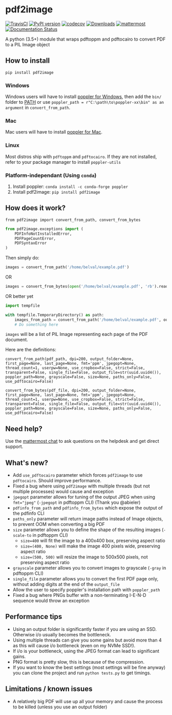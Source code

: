 # pdf2image
[![TravisCI](https://travis-ci.org/Belval/pdf2image.svg?branch=master)](https://travis-ci.org/Belval/pdf2image) [![PyPI version](https://badge.fury.io/py/pdf2image.svg)](https://badge.fury.io/py/pdf2image) [![codecov](https://codecov.io/gh/Belval/pdf2image/branch/master/graph/badge.svg)](https://codecov.io/gh/Belval/pdf2image) [![Downloads](https://pepy.tech/badge/pdf2image/month)](https://pepy.tech/project/pdf2image) [![mattermost](https://img.shields.io/badge/help-mattermost-blue)](https://mattermost.belval.org/signup_user_complete/?id=3anaj34563rqjg4xm5tdcmu7qa) [![Documentation Status](https://readthedocs.org/projects/pdf2image/badge/?version=latest)](https://pdf2image.readthedocs.io/en/latest/?badge=latest)

A python (3.5+) module that wraps pdftoppm and pdftocairo to convert PDF to a PIL Image object

## How to install

`pip install pdf2image`

### Windows

Windows users will have to install [poppler for Windows](http://blog.alivate.com.au/poppler-windows/), then add the `bin/` folder to [PATH](https://www.architectryan.com/2018/03/17/add-to-the-path-on-windows-10/) or use `poppler_path = r"C:\path\to\poppler-xx\bin" as an argument` in `convert_from_path`.

### Mac

Mac users will have to install [poppler for Mac](http://macappstore.org/poppler/).

### Linux

Most distros ship with `pdftoppm` and `pdftocairo`. If they are not installed, refer to your package manager to install `poppler-utils`

### Platform-independant (Using `conda`)

1. Install poppler: `conda install -c conda-forge poppler`
2. Install pdf2image: `pip install pdf2image`

## How does it work?

`from pdf2image import convert_from_path, convert_from_bytes`

```py
from pdf2image.exceptions import (
    PDFInfoNotInstalledError,
    PDFPageCountError,
    PDFSyntaxError
)
```

Then simply do:

```py
images = convert_from_path('/home/belval/example.pdf')
```

OR

```py
images = convert_from_bytes(open('/home/belval/example.pdf', 'rb').read())
```

OR better yet

```py
import tempfile

with tempfile.TemporaryDirectory() as path:
    images_from_path = convert_from_path('/home/belval/example.pdf', output_folder=path)
    # Do something here
```

`images` will be a list of PIL Image representing each page of the PDF document.

Here are the definitions:

`convert_from_path(pdf_path, dpi=200, output_folder=None, first_page=None, last_page=None, fmt='ppm', jpegopt=None, thread_count=1, userpw=None, use_cropbox=False, strict=False, transparent=False, single_file=False, output_file=str(uuid.uuid4()), poppler_path=None, grayscale=False, size=None, paths_only=False, use_pdftocairo=False)`

`convert_from_bytes(pdf_file, dpi=200, output_folder=None, first_page=None, last_page=None, fmt='ppm', jpegopt=None, thread_count=1, userpw=None, use_cropbox=False, strict=False, transparent=False, single_file=False, output_file=str(uuid.uuid4()), poppler_path=None, grayscale=False, size=None, paths_only=False, use_pdftocairo=False)`

## Need help?

Use the [mattermost chat](https://mattermost.belval.org/signup_user_complete/?id=3anaj34563rqjg4xm5tdcmu7qa) to ask questions on the helpdesk and get direct support.

## What's new?

- Add `use_pdftocairo` parameter which forces `pdf2image` to use `pdftocairo`. Should improve performance.
- Fixed a bug where using `pdf2image` with multiple threads (but not multiple processes) would cause and exception
- `jpegopt` parameter allows for tuning of the output JPEG when using `fmt="jpeg"` (`-jpegopt` in pdftoppm CLI) (Thank you @abieler)
- `pdfinfo_from_path` and `pdfinfo_from_bytes` which expose the output of the pdfinfo CLI
- `paths_only` parameter will return image paths instead of Image objects, to prevent OOM when converting a big PDF
- `size` parameter allows you to define the shape of the resulting images (`-scale-to` in pdftoppm CLI)
    - `size=400` will fit the image to a 400x400 box, preserving aspect ratio
    - `size=(400, None)` will make the image 400 pixels wide, preserving aspect ratio
    - `size=(500, 500)` will resize the image to 500x500 pixels, not preserving aspect ratio
- `grayscale` parameter allows you to convert images to grayscale (`-gray` in pdftoppm CLI)
- `single_file` parameter allows you to convert the first PDF page only, without adding digits at the end of the `output_file`
- Allow the user to specify poppler's installation path with `poppler_path`
- Fixed a bug where PNGs buffer with a non-terminating I-E-N-D sequence would throw an exception

## Performance tips

- Using an output folder is significantly faster if you are using an SSD. Otherwise i/o usually becomes the bottleneck.
- Using multiple threads can give you some gains but avoid more than 4 as this will cause i/o bottleneck (even on my NVMe SSD!).
- If i/o is your bottleneck, using the JPEG format can lead to significant gains.
- PNG format is pretty slow, this is because of the compression.
- If you want to know the best settings (most settings will be fine anyway) you can clone the project and run `python tests.py` to get timings.

## Limitations / known issues

- A relatively big PDF will use up all your memory and cause the process to be killed (unless you use an output folder)
